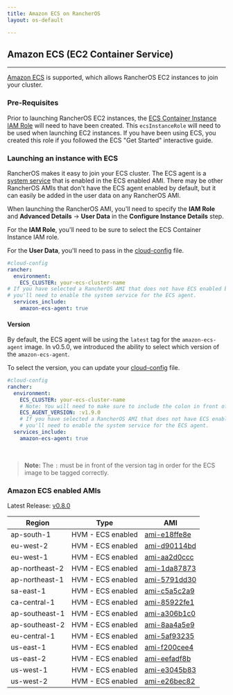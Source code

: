 ```yaml
---
title: Amazon ECS on RancherOS
layout: os-default

---
```


## Amazon ECS (EC2 Container Service)
---

[Amazon ECS](https://aws.amazon.com/ecs/) is supported, which allows RancherOS EC2 instances to join your cluster.

### Pre-Requisites

Prior to launching RancherOS EC2 instances, the [ECS Container Instance IAM Role](http://docs.aws.amazon.com/AmazonECS/latest/developerguide/instance_IAM_role.html) will need to have been created. This `ecsInstanceRole` will need to be used when launching EC2 instances. If you have been using ECS, you created this role if you followed the ECS "Get Started" interactive guide.

### Launching an instance with ECS

RancherOS makes it easy to join your ECS cluster. The ECS agent is a [system service]({{site.baseurl}}/os/system-services/adding-system-services/) that is enabled in the ECS enabled AMI. There may be other RancherOS AMIs that don't have the ECS agent enabled by default, but it can easily be added in the user data on any RancherOS AMI.

When launching the RancherOS AMI, you'll need to specify the **IAM Role** and **Advanced Details** -> **User Data** in the **Configure Instance Details** step.

For the **IAM Role**, you'll need to be sure to select the ECS Container Instance IAM role.

For the **User Data**, you'll need to pass in the [cloud-config]({{site.baseurl}}/os/configuration/#cloud-config) file.

```yaml
#cloud-config
rancher:
  environment:
    ECS_CLUSTER: your-ecs-cluster-name
# If you have selected a RancherOS AMI that does not have ECS enabled by default,
# you'll need to enable the system service for the ECS agent.
  services_include:
    amazon-ecs-agent: true
```

#### Version

By default, the ECS agent will be using the `latest` tag for the `amazon-ecs-agent` image. In v0.5.0, we introduced the ability to select which version of the `amazon-ecs-agent`.

To select the version, you can update your [cloud-config]({{site.baseurl}}/os/configuration/#cloud-config) file.

```yaml
#cloud-config
rancher:
  environment:
    ECS_CLUSTER: your-ecs-cluster-name
    # Note: You will need to make sure to include the colon in front of the version.
    ECS_AGENT_VERSION: :v1.9.0
    # If you have selected a RancherOS AMI that does not have ECS enabled by default,
    # you'll need to enable the system service for the ECS agent.
  services_include:
    amazon-ecs-agent: true
```

<br>

> **Note:** The `:` must be in front of the version tag in order for the ECS image to be tagged correctly.

### Amazon ECS enabled AMIs

Latest Release: [v0.8.0](https://github.com/rancher/os/releases/tag/v0.8.0)

Region | Type | AMI
---|--- | ---
ap-south-1 | HVM - ECS enabled | [ami-e18ffe8e](https://ap-south-1.console.aws.amazon.com/ec2/home?region=ap-south-1#launchInstanceWizard:ami=ami-e18ffe8e)
eu-west-2 | HVM - ECS enabled | [ami-d90114bd](https://eu-west-2.console.aws.amazon.com/ec2/home?region=eu-west-2#launchInstanceWizard:ami=ami-d90114bd)
eu-west-1 | HVM - ECS enabled | [ami-aa2d0ccc](https://eu-west-1.console.aws.amazon.com/ec2/home?region=eu-west-1#launchInstanceWizard:ami=ami-aa2d0ccc)
ap-northeast-2 | HVM - ECS enabled | [ami-1da87873](https://ap-northeast-2.console.aws.amazon.com/ec2/home?region=ap-northeast-2#launchInstanceWizard:ami=ami-1da87873)
ap-northeast-1 | HVM - ECS enabled | [ami-5791dd30](https://ap-northeast-1.console.aws.amazon.com/ec2/home?region=ap-northeast-1#launchInstanceWizard:ami=ami-5791dd30)
sa-east-1 | HVM - ECS enabled | [ami-c5a5c2a9](https://sa-east-1.console.aws.amazon.com/ec2/home?region=sa-east-1#launchInstanceWizard:ami=ami-c5a5c2a9)
ca-central-1 | HVM - ECS enabled | [ami-85922fe1](https://ca-central-1.console.aws.amazon.com/ec2/home?region=ca-central-1#launchInstanceWizard:ami=ami-85922fe1)
ap-southeast-1 | HVM - ECS enabled | [ami-a306b1c0](https://ap-southeast-1.console.aws.amazon.com/ec2/home?region=ap-southeast-1#launchInstanceWizard:ami=ami-a306b1c0)
ap-southeast-2 | HVM - ECS enabled | [ami-8aa4a5e9](https://ap-southeast-2.console.aws.amazon.com/ec2/home?region=ap-southeast-2#launchInstanceWizard:ami=ami-8aa4a5e9)
eu-central-1 | HVM - ECS enabled | [ami-5af93235](https://eu-central-1.console.aws.amazon.com/ec2/home?region=eu-central-1#launchInstanceWizard:ami=ami-5af93235)
us-east-1 | HVM - ECS enabled | [ami-f200cee4](https://us-east-1.console.aws.amazon.com/ec2/home?region=us-east-1#launchInstanceWizard:ami=ami-f200cee4)
us-east-2 | HVM - ECS enabled | [ami-eefadf8b](https://us-east-2.console.aws.amazon.com/ec2/home?region=us-east-2#launchInstanceWizard:ami=ami-eefadf8b)
us-west-1 | HVM - ECS enabled | [ami-e3045b83](https://us-west-1.console.aws.amazon.com/ec2/home?region=us-west-1#launchInstanceWizard:ami=ami-e3045b83)
us-west-2 | HVM - ECS enabled | [ami-e26bec82](https://us-west-2.console.aws.amazon.com/ec2/home?region=us-west-2#launchInstanceWizard:ami=ami-e26bec82)

